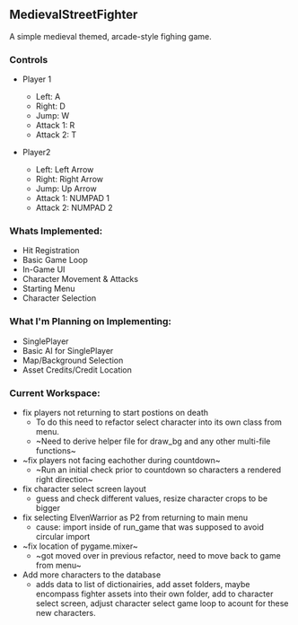 ## MedievalStreetFighter

A simple medieval themed, arcade-style fighing game.

### Controls

- Player 1
  - Left: A
  - Right: D
  - Jump: W
  - Attack 1: R
  - Attack 2: T

- Player2
  - Left: Left Arrow
  - Right: Right Arrow
  - Jump: Up Arrow
  - Attack 1: NUMPAD 1
  - Attack 2: NUMPAD 2

### Whats Implemented:

- Hit Registration
- Basic Game Loop
- In-Game UI
- Character Movement & Attacks
- Starting Menu
- Character Selection

### What I'm Planning on Implementing:

- SinglePlayer
- Basic AI for SinglePlayer
- Map/Background Selection
- Asset Credits/Credit Location

### Current Workspace:

- fix players not returning to start postions on death
  - To do this need to refactor select character into its own class from menu.
  - ~Need to derive helper file for draw_bg and any other multi-file functions~
- ~fix players not facing eachother during countdown~
  - ~Run an initial check prior to countdown so characters a rendered right direction~
- fix character select screen layout
  - guess and check different values, resize character crops to be bigger
- fix selecting ElvenWarrior as P2 from returning to main menu
  - cause: import inside of run_game that was supposed to avoid circular import
- ~fix location of pygame.mixer~
  - ~got moved over in previous refactor, need to move back to game from menu~
- Add more characters to the database
  - adds data to list of dictionairies, add asset folders, maybe encompass fighter assets into their own folder, add to character select screen, adjust character select game loop to acount for these new characters.
